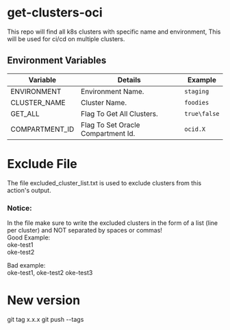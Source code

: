 # get-clusters-oci


This repo will find all k8s clusters with specific name and environment,
This will be used for ci/cd on multiple clusters.

## Environment Variables

| Variable              | Details                                                 | Example                                    |
|-----------------------|---------------------------------------------------------|--------------------------------------------|
| ENVIRONMENT           | Environment Name.                                       | `staging`                                  |
| CLUSTER_NAME          | Cluster Name.                                           | `foodies`                                    |
| GET_ALL               | Flag To Get All Clusters.                               | `true\false`                               |
| COMPARTMENT_ID        | Flag To Set Oracle Compartment Id.                      | `ocid.X`                                   |


# Exclude File
The file excluded_cluster_list.txt is used to exclude clusters from this action's output.
### Notice:
In the file make sure to write the excluded clusters in the form of a list (line per cluster) and NOT separated by spaces or commas! \
Good Example: \
oke-test1 \
oke-test2 

Bad example: \
oke-test1, oke-test2 oke-test3 

# New version
git tag x.x.x
git push --tags
